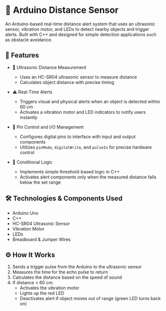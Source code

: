 # 📏 Arduino Distance Sensor

An Arduino-based real-time distance alert system that uses an ultrasonic sensor, vibration motor, and LEDs to detect nearby objects and trigger alerts. Built with C++ and designed for simple detection applications such as obstacle avoidance.

## 🚀 Features

- 📡 Ultrasonic Distance Measurement  
  - Uses an HC-SR04 ultrasonic sensor to measure distance
  - Calculates object distance with precise timing

- ⚠️ Real-Time Alerts  
  - Triggers visual and physical alerts when an object is detected within 60 cm  
  - Activates a vibration motor and LED indicators to notify users instantly

- 🔌 Pin Control and I/O Management  
  - Configures digital pins to interface with input and output components  
  - Utilizes `pinMode`, `digitalWrite`, and `pulseIn` for precise hardware control

- 🧠 Conditional Logic  
  - Implements simple threshold-based logic in C++  
  - Activates alert components only when the measured distance falls below the set range


## 🛠 Technologies & Components Used

- Arduino Uno
- C++
- HC-SR04 Ultrasonic Sensor
- Vibration Motor
- LEDs
- Breadboard & Jumper Wires


## ⚙️ How It Works

1. Sends a trigger pulse from the Arduino to the ultrasonic sensor  
2. Measures the time for the echo pulse to return  
3. Calculates the distance based on the speed of sound  
4. If distance < 60 cm:  
   - Activates the vibration motor  
   - Lights up the red LED  
   - Deactivates alert if object moves out of range (green LED turns back on)
